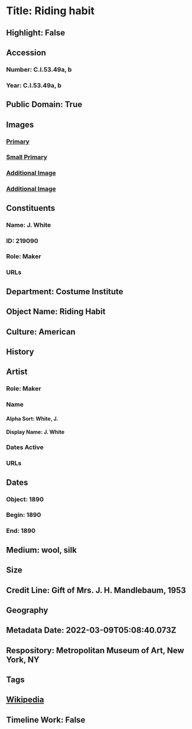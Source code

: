 # Title: Riding habit
## Highlight: False
## Accession
### Number: C.I.53.49a, b
### Year: C.I.53.49a, b
## Public Domain: True
## Images
### [Primary](https://images.metmuseum.org/CRDImages/ci/original/CI53.49ab_F.jpg)
### [Small Primary](https://images.metmuseum.org/CRDImages/ci/web-large/CI53.49ab_F.jpg)
### [Additional Image](https://images.metmuseum.org/CRDImages/ci/original/CI53.49ab_TQR.jpg)
### [Additional Image](https://images.metmuseum.org/CRDImages/ci/original/CI53.49ab_B.jpg)
## Constituents
### Name: J. White
### ID: 219090
### Role: Maker
### URLs
## Department: Costume Institute
## Object Name: Riding Habit
## Culture: American
## History
## Artist
### Role: Maker
### Name
#### Alpha Sort: White, J.
#### Display Name: J. White
### Dates Active
### URLs
## Dates
### Object: 1890
### Begin: 1890
### End: 1890
## Medium: wool, silk
## Size
## Credit Line: Gift of Mrs. J. H. Mandlebaum, 1953
## Geography
## Metadata Date: 2022-03-09T05:08:40.073Z
## Respository: Metropolitan Museum of Art, New York, NY
## Tags
## [Wikipedia](https://www.wikidata.org/wiki/Q100706314)
## Timeline Work: False
